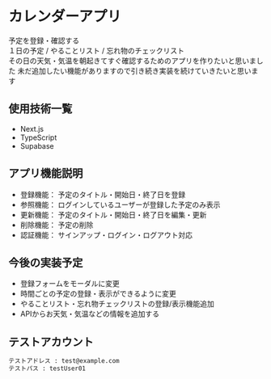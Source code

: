 # カレンダーアプリ

予定を登録・確認する  
１日の予定 / やることリスト / 忘れ物のチェックリスト  
その日の天気・気温を朝起きてすぐ確認するためのアプリを作りたいと思いました
未だ追加したい機能がありますので引き続き実装を続けていきたいと思います

## 使用技術一覧

* Next.js
* TypeScript
* Supabase


## アプリ機能説明

* 登録機能： 予定のタイトル・開始日・終了日を登録
* 参照機能： ログインしているユーザーが登録した予定のみ表示
* 更新機能： 予定のタイトル・開始日・終了日を編集・更新
* 削除機能： 予定の削除
* 認証機能： サインアップ・ログイン・ログアウト対応


## 今後の実装予定

* 登録フォームをモーダルに変更
* 時間ごとの予定の登録・表示ができるように変更
* やることリスト・忘れ物チェックリストの登録/表示機能追加
* APIからお天気・気温などの情報を追加する

## テストアカウント

```bash
テストアドレス : test@example.com
テストパス : testUser01
```
